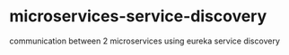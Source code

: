 # microservices-service-discovery
communication between 2 microservices using eureka service discovery
